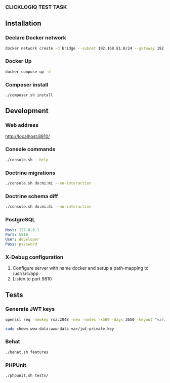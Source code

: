 ### CLICKLOGIQ TEST TASK

## Installation

### Declare Docker network
```bash
docker network create -d bridge --subnet 192.168.81.0/24 --gateway 192.168.81.1 clicklogiq_backend
```

### Docker Up
```bash
docker-compose up -d
```

### Composer install
```bash
./composer.sh install
```

## Development

### Web address
[http://localhost:8810/](http://localhost:8810/)

### Console commands
```bash
./console.sh --help
```

### Doctrine migrations
```bash
./console.sh do:mi:mi --no-interaction
```

### Doctrine schema diff
```bash
./console.sh do:mi:di --no-interaction
```

### PostgreSQL
```yaml
Host: 127.0.0.1
Port: 5810
User: developer
Pass: password
```


### X-Debug configuration
1. Configure server with name docker and setup a path-mapping to /usr/src/app
2. Listen to port 9810

## Tests

### Generate JWT keys
```bash
openssl req -newkey rsa:2048 -new -nodes -x509 -days 3650 -keyout "var/test-jwt-private.key" -out "var/test-jwt-certificate.pem"
```
```bash
sudo chown www-data:www-data var/jwt-private.key
```

### Behat
```bash
./behat.sh features
```

### PHPUnit
```bash
./phpunit.sh tests/
```
